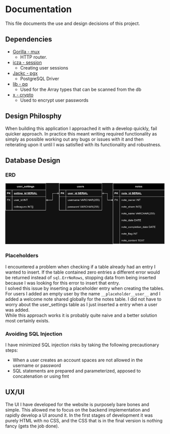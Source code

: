 # Documentation

This file documents the use and design decisions of this project.

## Dependencies

- [Gorilla - mux](https://github.com/gorilla/mux)
  - HTTP router.
- [icza - session](https://github.com/icza/session)
  - Creating user sessions
- [Jackc - pgx](https://github.com/jackc/pgx)
  - PostgreSQL Driver
- [lib - pq](https://github.com/lib/pq)
  - Used for the Array types that can be scanned from the db
- [x - crypto](https://golang.org/x/crypto)
  - Used to encrypt user passwords

## Design Philosphy

When building this application I approached it with a develop quickly,
fail quicker approach. In practice this meant writing required
functionality as simply as possible working out any bugs or issues with it
and then reiterating upon it until I was satisfied with its functionality and robustness.

## Database Design

### ERD

![erd](erd.png)

### Placeholders

I encountered a problem when checking if a table already had an entry I wanted to insert. If the table contained zero entries a different error
would be returned instead of `sql.ErrNoRows`, stopping data from being inserted because I was looking for this error to insert that entry.
\
I solved this issue by inserting a placeholder entry when creating the
tables. For users I added an empty user by the name `__placeholder__user__`
and I added a welcome note shared globally for the notes table.
I did not have to worry about the user_settings table as I just inserted a entry when a user was added.\
While this approach works it is probably quite naive and a better solution
most certainly exists.

### Avoiding SQL Injection

I have minimized SQL injection risks by taking the following precautionary steps:

- When a user creates an account spaces are not allowed in the username or password
- SQL statements are prepared and parameterized, apposed to concatenation or using fmt

## UX/UI

The UI I have developed for the website is purposely bare bones and simple. This allowed me to
focus on the backend implementation and rapidly develop a UI around it. In the first stages
of development it was purely HTML with no CSS, and the CSS that is in the final version is
nothing fancy (gets the job done).


